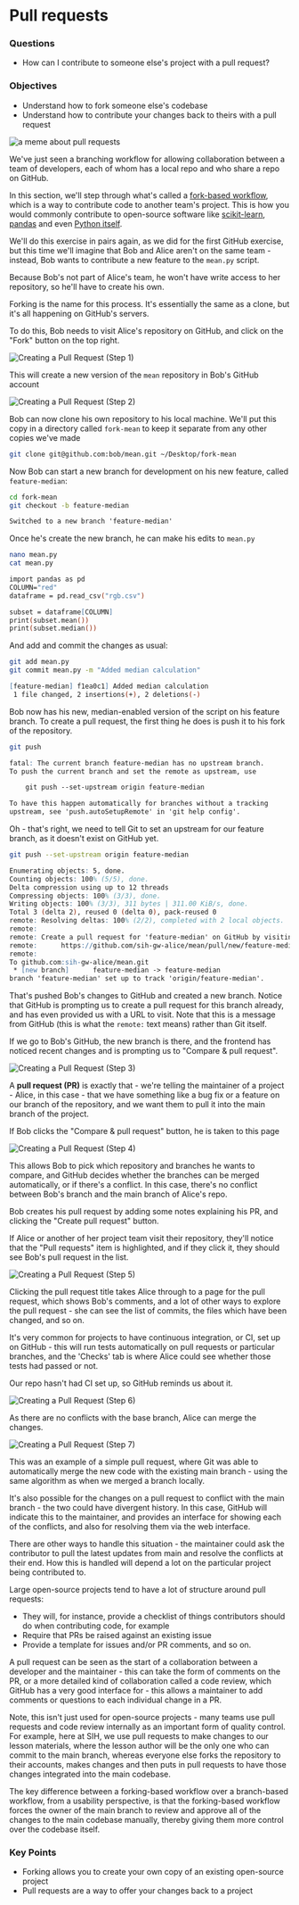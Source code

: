 # Pull requests

<div class="questions">

### Questions

- How can I contribute to someone else's project with a pull request?

</div>

<div class="objectives">

### Objectives

- Understand how to fork someone else's codebase
- Understand how to contribute your changes back to theirs with a pull request

</div>  

![a meme about pull requests](../fig/meme_pr_cat.jpg)

We've just seen a branching workflow for allowing collaboration between a team
of developers, each of whom has a local repo and who share a repo on GitHub.

In this section, we'll step through what's called a [fork-based workflow](https://www.atlassian.com/git/tutorials/comparing-workflows/forking-workflow), which
is a way to contribute code to another team's project. This is how you would commonly contribute to open-source software like [scikit-learn](https://github.com/scikit-learn/scikit-learn), [pandas](https://github.com/pandas-dev/pandas) and even [Python itself](https://github.com/python/).

We'll do this exercise in pairs again, as we did for the first GitHub exercise,
but this time we'll imagine that Bob and Alice aren't on the same team - instead,
Bob wants to contribute a new feature to the `mean.py` script.

Because Bob's not part of Alice's team, he won't have write access to her
repository, so he'll have to create his own.

Forking is the name for this process. It's essentially the same as a clone, but
it's all happening on GitHub's servers.

To do this, Bob needs to visit Alice's repository on GitHub, and click on 
the "Fork" button on the top right.

![Creating a Pull Request (Step 1)](../fig/pr01-fork-repository.png)

This will create a new version of the `mean` repository in Bob's GitHub account

![Creating a Pull Request (Step 2)](../fig/pr02-new-fork.png)

Bob can now clone his own repository to his local machine. We'll put this 
copy in a directory called `fork-mean` to keep it separate from any other
copies we've made 

```sh
git clone git@github.com:bob/mean.git ~/Desktop/fork-mean
```

Now Bob can start a new branch for development on his new feature, called
`feature-median`:

```sh
cd fork-mean
git checkout -b feature-median
```

```abc
Switched to a new branch 'feature-median'
```

Once he's create the new branch, he can make his edits to `mean.py`

```sh
nano mean.py
cat mean.py
```

```abc
import pandas as pd
COLUMN="red"
dataframe = pd.read_csv("rgb.csv")

subset = dataframe[COLUMN]
print(subset.mean())
print(subset.median())
```

And add and commit the changes as usual:

```sh
git add mean.py
git commit mean.py -m "Added median calculation"
```

```abc
[feature-median] f1ea0c1] Added median calculation
 1 file changed, 2 insertions(+), 2 deletions(-)
```

Bob now has his new, median-enabled version of the script on his feature branch.
To create a pull request, the first thing he does is push it to his fork of
the repository.

```sh
git push
```

```abc
fatal: The current branch feature-median has no upstream branch.
To push the current branch and set the remote as upstream, use

    git push --set-upstream origin feature-median

To have this happen automatically for branches without a tracking
upstream, see 'push.autoSetupRemote' in 'git help config'.
```

Oh - that's right, we need to tell Git to set an upstream for our feature 
branch, as it doesn't exist on GitHub yet.

```sh
git push --set-upstream origin feature-median
```

```abc
Enumerating objects: 5, done.
Counting objects: 100% (5/5), done.
Delta compression using up to 12 threads
Compressing objects: 100% (3/3), done.
Writing objects: 100% (3/3), 311 bytes | 311.00 KiB/s, done.
Total 3 (delta 2), reused 0 (delta 0), pack-reused 0
remote: Resolving deltas: 100% (2/2), completed with 2 local objects.
remote:
remote: Create a pull request for 'feature-median' on GitHub by visiting:
remote:      https://github.com/sih-gw-alice/mean/pull/new/feature-median
remote:
To github.com:sih-gw-alice/mean.git
 * [new branch]      feature-median -> feature-median
branch 'feature-median' set up to track 'origin/feature-median'.
```

That's pushed Bob's changes to GitHub and created a new branch. Notice that
GitHub is prompting us to create a pull request for this branch already, and has
even provided us with a URL to visit. Note that this is a message from GitHub
(this is what the `remote:` text means) rather than Git itself.

If we go to Bob's GitHub, the new branch is there, and the frontend has noticed
recent changes and is prompting us to "Compare & pull request".

![Creating a Pull Request (Step 3)](../fig/pr03-new-changes-pushed.png)

A **pull request (PR)** is exactly that - we're telling the maintainer of a project - 
Alice, in this case - that we have something like a bug fix or a feature on
our branch of the repository, and we want them to pull it into the main
branch of the project.

If Bob clicks the "Compare & pull request" button, he is taken to this page

![Creating a Pull Request (Step 4)](../fig/pr04-compare-changes.png)

This allows Bob to pick which repository and branches he wants to compare, 
and GitHub decides whether the branches can be merged automatically, or if
there's a conflict. In this case, there's no conflict between Bob's branch
and the main branch of Alice's repo.

Bob creates his pull request by adding some notes explaining his PR, and clicking
the "Create pull request" button.

If Alice or another of her project team visit their repository, they'll notice
that the "Pull requests" item is highlighted, and if they click it, they
should see Bob's pull request in the list.

![Creating a Pull Request (Step 5)](../fig/pr05-pull-request-list.png)

Clicking the pull request title takes Alice through to a page for the pull
request, which shows Bob's comments, and a lot of other ways to explore the
pull request - she can see the list of commits, the files which have been
changed, and so on.

It's very common for projects to have continuous integration, or CI, set up on 
GitHub - this will run tests automatically on pull requests or particular
branches, and the 'Checks' tab is where Alice could see whether those tests
had passed or not.

Our repo hasn't had CI set up, so GitHub reminds us about it.

![Creating a Pull Request (Step 6)](../fig/pr06-merge-pull-request.png)

As there are no conflicts with the base branch, Alice can merge the changes.

![Creating a Pull Request (Step 7)](../fig/pr07-pull-request-merged.png)

This was an example of a simple pull request, where Git was able to 
automatically merge the new code with the existing main branch - using the
same algorithm as when we merged a branch locally.

It's also possible for the changes on a pull request to conflict with the main
branch - the two could have divergent history. In this case, GitHub will 
indicate this to the maintainer, and provides an interface for showing each 
of the conflicts, and also for resolving them via the web interface.

There are other ways to handle this situation - the maintainer could ask the
contributor to pull the latest updates from main and resolve the conflicts at
their end. How this is handled will depend a lot on the particular project
being contributed to.

Large open-source projects tend to have a lot of structure around pull requests:
- They will, for instance, provide a checklist of things contributors should do when contributing code, for example
- Require that PRs be raised against an existing issue
- Provide a template for issues and/or PR comments, and so on.

A pull request can be seen as the start of a collaboration between a developer
and the maintainer - this can take the form of comments on the PR, or a more
detailed kind of collaboration called a code review, which GitHub has a very
good interface for - this allows a maintainer to add comments or questions to
each individual change in a PR.

Note, this isn't just used for open-source projects - many teams use pull requests
and code review internally as an important form of quality control. For example, here at SIH, we use pull requests to make changes to our lesson materials, where the lesson author will be the only one who can commit to the main branch, whereas everyone else forks the repository to their accounts, makes changes and then puts in pull requests to have those changes integrated into the main codebase.

The key difference between a forking-based workflow over a branch-based workflow, from a usability perspective, is that the forking-based workflow forces the owner of the main branch to review and approve all of the changes to the main codebase manually, thereby giving them more control over the codebase itself.

<div class="keypoints">

### Key Points

- Forking allows you to create your own copy of an existing open-source project
- Pull requests are a way to offer your changes back to a project

</div>
